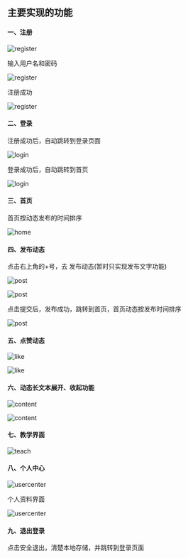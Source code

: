 ## 主要实现的功能

#### 一、注册

![register](https://github.com/yigeling/skate/blob/master/my-skate/IMG/regist.png)

输入用户名和密码

![register](https://github.com/yigeling/skate/blob/master/my-skate/IMG/regist2.png)

注册成功

![register](https://github.com/yigeling/skate/blob/master/my-skate/IMG/regist3.png)

#### 二、登录

注册成功后，自动跳转到登录页面

![login](https://github.com/yigeling/skate/blob/master/my-skate/IMG/login.png)

登录成功后，自动跳转到首页

![login](https://github.com/yigeling/skate/blob/master/my-skate/IMG/login2.png)

#### 三、首页

首页按动态发布的时间排序

![home](https://github.com/yigeling/skate/blob/master/my-skate/IMG/home.png)

#### 四、发布动态

点击右上角的+号，去 发布动态(暂时只实现发布文字功能)

![post](https://github.com/yigeling/skate/blob/master/my-skate/IMG/post3.png)

![post](https://github.com/yigeling/skate/blob/master/my-skate/IMG/post4.png)

点击提交后，发布成功，跳转到首页，首页动态按发布时间排序

![post](https://github.com/yigeling/skate/blob/master/my-skate/IMG/post5.png)

#### 五、点赞动态

![like](https://github.com/yigeling/skate/blob/master/my-skate/IMG/home.png)

![like](https://github.com/yigeling/skate/blob/master/my-skate/IMG/like.png)

#### 六、动态长文本展开、收起功能

![content](https://github.com/yigeling/skate/blob/master/my-skate/IMG/post1.png)

![content](https://github.com/yigeling/skate/blob/master/my-skate/IMG/post2.png)

#### 七、教学界面

![teach](https://github.com/yigeling/skate/blob/master/my-skate/IMG/teach.png)

#### 八、个人中心

![usercenter](https://github.com/yigeling/skate/blob/master/my-skate/IMG/usercenter.png)

个人资料界面

![usercenter](https://github.com/yigeling/skate/blob/master/my-skate/IMG/usercenter2.png)

#### 九、退出登录

点击安全退出，清楚本地存储，并跳转到登录页面